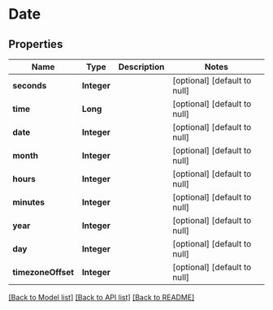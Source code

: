 # Date
## Properties

| Name | Type | Description | Notes |
|------------ | ------------- | ------------- | -------------|
| **seconds** | **Integer** |  | [optional] [default to null] |
| **time** | **Long** |  | [optional] [default to null] |
| **date** | **Integer** |  | [optional] [default to null] |
| **month** | **Integer** |  | [optional] [default to null] |
| **hours** | **Integer** |  | [optional] [default to null] |
| **minutes** | **Integer** |  | [optional] [default to null] |
| **year** | **Integer** |  | [optional] [default to null] |
| **day** | **Integer** |  | [optional] [default to null] |
| **timezoneOffset** | **Integer** |  | [optional] [default to null] |

[[Back to Model list]](../README.md#documentation-for-models) [[Back to API list]](../README.md#documentation-for-api-endpoints) [[Back to README]](../README.md)

